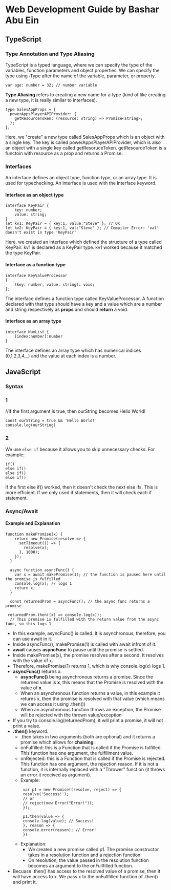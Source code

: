 # Web Development Guide by Bashar Abu Ein

## TypeScript
### Type Annotation and Type Aliasing
TypeScript is a typed language, where we can specify the type of the variables, function parameters and object properties.
We can specify the type using :Type after the name of the variable, parameter, or property. 

```var age: number = 32; // number variable```

**Type Aliasing** refers to creating a new name for a type (kind of like creating a new type, it is really similar to interfaces). 

```
type SalesAppProps = {
  powerAppsPlayerAPIProvider: {
    getResourceToken: (resource: string) => Promise<string>;
  };
}; 
```
Here, we "create" a new type called SalesAppProps which is an object with a single key. The key is called powerAppsPlayerAPIProvider, which is also an object with a single key called getResoruceToken. getResourceToken is a functoin with resource as a prop and returns a Promise. 

### Interfaces
An interface defines an object type, function type, or an array type. It is used for typechecking. An interface is used with the interface keyword. 

#### Interface as an object type
```
interface KeyPair {
    key: number;
    value: string;
}
let kv1: KeyPair = { key:1, value:"Steve" }; // OK
let kv2: KeyPair = { key:1, val:"Steve" }; // Compiler Error: 'val' doesn't exist in type 'KeyPair'
```
Here, we created an interface which defined the structure of a type called KeyPair. kv1 is declared as a KeyPair type. kv1 worked because it matched the type KeyPair. 


#### Interface as a function type
```
interface KeyValueProcessor
{
    (key: number, value: string): void;
};
```
The interface defines a function type called KeyValueProcessor. A function declared with that type should have a key and a value which are a number and string respectively as **props** and should **return** a void.

#### Interface as an array type

```
interface NumList {
    [index:number]:number
}
```
The interface defines an array type which has numerical indices (0,1,2,3,4,..) and the value at each index is a number. 

## JavaScript

### Syntax

### 1
//If the first argument is true, then ourString becomes Hello World!
```
const ourString = true && 'Hello World!'
console.log(ourString)
```
### 2
We use ```else if``` because it allows you to skip unnecessary checks. For example:
```
if()
else if()
else if()
else if()
```
If the first else if() worked, then it doesn't check the next else ifs. This is more efficient. If we only used if statements, then it will check each if statement. 

### Async/Await
#### Example and Explanation 
```
function makePromise(x) { 
    return new Promise(resolve => {
      setTimeout(() => {
        resolve(x);
      }, 1000);
    });
  }
  
  async function asyncFunc() {
    var x = await makePromise(1); // the function is paused here until the promise is fulfilled
    console.log(x); // logs 1
    return x;
  }
  
  const returnedProm = asyncFunc(); // the async func returns a promise

 returnedProm.then((x) => console.log(x));
  // This promise is fulfilled with the return value from the async func, so this logs 1
 ```
- In this example, asyncFunc() is called. It is asynchronous, therefore, you can use await in it.
- Inside asyncFunc(), makePromise(1) is called with await infront of it. 
- **await** causes **asyncFunc** to pause until the promise is settled.
- Inside makePromise(x), the promise resolves after a second. It resolves with the value of x. 
- Therefore, makePromise(1) returns 1, which is why console.log(x) logs 1. 
- **asyncFunc()** returns x:
  - **asyncFunc()** being asynchronous returns a promise. Since the returned value is **x**, this means that the Promise is resolved with the value of **x**. 
  - When an asynchronous function returns a value, in this example it returns x, then the promise is resolved with that value (which means we can access it using .then())
  - When an asynchronous function throws an exception, the Promise will be rejected with the thrown value/exception
- If you try to console.log(returnedProm), it will print a promise, it will not print a value.  
- **.then()** keyword:
  - .then takes in two arguments (both are optional) and it returns a promise which allows for **chaining**:
   - onFulfilled: this is a Function that is called if the Promise is fulfilled. This function has one argument, the fulfillment value.
   - onRejected: this is a Function that is called if the Promise is rejected. This function has one argument, the rejection reason. If it is not a function, it is internally replaced with a "Thrower" function (it throws an error it received as argument).
   - Example:
     ```
      var p1 = new Promise((resolve, reject) => {
      resolve('Success!');
      // or
      // reject(new Error("Error!"));
      });

      p1.then(value => {
      console.log(value); // Success!
      }, reason => {
      console.error(reason); // Error!
      })
     ```
    - Explanation:
      - We created a new promise called p1. The promise constructor takes in a resolution function and a rejection function. 
      - On resolution, the value passed in the resolution function becomes an argument to the onFullfilled function.
- Becuase .then() has access to the resolved value of a promise, then it will have access to x. We pass x to the onFullfilled function of .then() and print it. 
